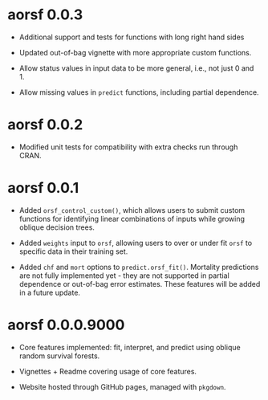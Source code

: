 # aorsf 0.0.3

* Additional support and tests for functions with long right hand sides

* Updated out-of-bag vignette with more appropriate custom functions.

* Allow status values in input data to be more general, i.e., not just 0 and 1.

* Allow missing values in `predict` functions, including partial dependence.

# aorsf 0.0.2

* Modified unit tests for compatibility with extra checks run through CRAN.

# aorsf 0.0.1

* Added `orsf_control_custom()`, which allows users to submit custom functions for identifying linear combinations of inputs while growing oblique decision trees.

* Added `weights` input to `orsf`, allowing users to over or under fit `orsf` to specific data in their training set.

* Added `chf` and `mort` options to `predict.orsf_fit()`. Mortality predictions are not fully implemented yet - they are not supported in partial dependence or out-of-bag error estimates. These features will be added in a future update.

# aorsf 0.0.0.9000

* Core features implemented: fit, interpret, and predict using oblique random survival forests.

* Vignettes + Readme covering usage of core features.

* Website hosted through GitHub pages, managed with `pkgdown`.

